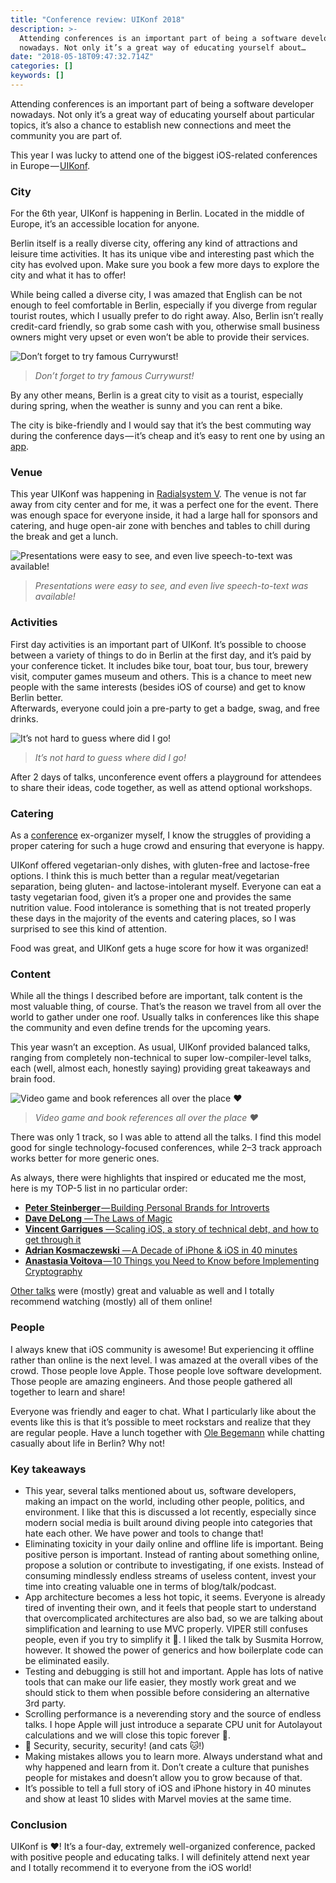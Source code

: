 ```yaml
---
title: "Conference review: UIKonf 2018"
description: >-
  Attending conferences is an important part of being a software developer
  nowadays. Not only it’s a great way of educating yourself about…
date: "2018-05-18T09:47:32.714Z"
categories: []
keywords: []
---
```


Attending conferences is an important part of being a software developer nowadays. Not only it’s a great way of educating yourself about particular topics, it’s also a chance to establish new connections and meet the community you are part of.

This year I was lucky to attend one of the biggest iOS-related conferences in Europe — [UIKonf](http://www.uikonf.com).

### City

For the 6th year, UIKonf is happening in Berlin. Located in the middle of Europe, it’s an accessible location for anyone.

Berlin itself is a really diverse city, offering any kind of attractions and leisure time activities. It has its unique vibe and interesting past which the city has evolved upon. Make sure you book a few more days to explore the city and what it has to offer!

While being called a diverse city, I was amazed that English can be not enough to feel comfortable in Berlin, especially if you diverge from regular tourist routes, which I usually prefer to do right away. Also, Berlin isn’t really credit-card friendly, so grab some cash with you, otherwise small business owners might very upset or even won’t be able to provide their services.

![Don’t forget to try famous Currywurst!](img/wurst.jpeg)

> _Don’t forget to try famous Currywurst!_

By any other means, Berlin is a great city to visit as a tourist, especially during spring, when the weather is sunny and you can rent a bike.

The city is bike-friendly and I would say that it’s the best commuting way during the conference days — it’s cheap and it’s easy to rent one by using an [app](https://www.donkey.bike).

### Venue

This year UIKonf was happening in [Radialsystem V](https://radialsystem.de). The venue is not far away from city center and for me, it was a perfect one for the event. There was enough space for everyone inside, it had a large hall for sponsors and catering, and huge open-air zone with benches and tables to chill during the break and get a lunch.

![Presentations were easy to see, and even live speech-to-text was available!](img/stage.jpeg)

> _Presentations were easy to see, and even live speech-to-text was available!_

### Activities

First day activities is an important part of UIKonf. It’s possible to choose between a variety of things to do in Berlin at the first day, and it’s paid by your conference ticket. It includes bike tour, boat tour, bus tour, brewery visit, computer games museum and others. This is a chance to meet new people with the same interests (besides iOS of course) and get to know Berlin better.  
Afterwards, everyone could join a pre-party to get a badge, swag, and free drinks.

![It’s not hard to guess where did I go!](img/museum.jpeg)

> _It’s not hard to guess where did I go!_

After 2 days of talks, unconference event offers a playground for attendees to share their ideas, code together, as well as attend optional workshops.

### Catering

As a [conference](https://devternity.com) ex-organizer myself, I know the struggles of providing a proper catering for such a huge crowd and ensuring that everyone is happy.

UIKonf offered vegetarian-only dishes, with gluten-free and lactose-free options. I think this is much better than a regular meat/vegetarian separation, being gluten- and lactose-intolerant myself. Everyone can eat a tasty vegetarian food, given it’s a proper one and provides the same nutrition value. Food intolerance is something that is not treated properly these days in the majority of the events and catering places, so I was surprised to see this kind of attention.

Food was great, and UIKonf gets a huge score for how it was organized!

### Content

While all the things I described before are important, talk content is the most valuable thing, of course. That’s the reason we travel from all over the world to gather under one roof. Usually talks in conferences like this shape the community and even define trends for the upcoming years.

This year wasn’t an exception. As usual, UIKonf provided balanced talks, ranging from completely non-technical to super low-compiler-level talks, each (well, almost each, honestly saying) providing great takeaways and brain food.

![Video game and book references all over the place ❤](img/mario_talk.jpeg)

> _Video game and book references all over the place ❤_

There was only 1 track, so I was able to attend all the talks. I find this model good for single technology-focused conferences, while 2–3 track approach works better for more generic ones.

As always, there were highlights that inspired or educated me the most, here is my TOP-5 list in no particular order:

- [**Peter Steinberger** — Building Personal Brands for Introverts](https://www.youtube.com/watch?v=0c6izSzP-KQ)
- [**Dave DeLong** — The Laws of Magic](https://www.youtube.com/watch?v=gx9ywSNm1jM)
- [**Vincent Garrigues** — Scaling iOS, a story of technical debt, and how to get through it](https://www.youtube.com/watch?v=fmzA7cLyKv0)
- [**Adrian Kosmaczewski** — A Decade of iPhone & iOS in 40 minutes](https://www.youtube.com/watch?v=Kka8J9f53XA)
- [**Anastasia Voitova** — 10 Things you Need to Know before Implementing Cryptography](https://www.youtube.com/watch?v=_fKR-KZ4yJQ)

[Other talks](https://www.youtube.com/watch?v=Nx0cKEQcbz4&list=PLdr22uU_wISohI7PIhzq0gotGfKZl1lGo) were (mostly) great and valuable as well and I totally recommend watching (mostly) all of them online!

### People

I always knew that iOS community is awesome! But experiencing it offline rather than online is the next level. I was amazed at the overall vibes of the crowd. Those people love Apple. Those people love software development. Those people are amazing engineers. And those people gathered all together to learn and share!

Everyone was friendly and eager to chat. What I particularly like about the events like this is that it’s possible to meet rockstars and realize that they are regular people. Have a lunch together with [Ole Begemann](https://twitter.com/olebegemann) while chatting casually about life in Berlin? Why not!

### Key takeaways

- This year, several talks mentioned about us, software developers, making an impact on the world, including other people, politics, and environment. I like that this is discussed a lot recently, especially since modern social media is built around diving people into categories that hate each other. We have power and tools to change that!
- Eliminating toxicity in your daily online and offline life is important. Being positive person is important. Instead of ranting about something online, propose a solution or contribute to investigating, if one exists. Instead of consuming mindlessly endless streams of useless content, invest your time into creating valuable one in terms of blog/talk/podcast.
- App architecture becomes a less hot topic, it seems. Everyone is already tired of inventing their own, and it feels that people start to understand that overcomplicated architectures are also bad, so we are talking about simplification and learning to use MVC properly. VIPER still confuses people, even if you try to simplify it 🤯. I liked the talk by Susmita Horrow, however. It showed the power of generics and how boilerplate code can be eliminated easily.
- Testing and debugging is still hot and important. Apple has lots of native tools that can make our life easier, they mostly work great and we should stick to them when possible before considering an alternative 3rd party.
- Scrolling performance is a neverending story and the source of endless talks. I hope Apple will just introduce a separate CPU unit for Autolayout calculations and we will close this topic forever 🙈.
- 🦊 Security, security, security! (and cats 🐱!)
- Making mistakes allows you to learn more. Always understand what and why happened and learn from it. Don’t create a culture that punishes people for mistakes and doesn’t allow you to grow because of that.
- It’s possible to tell a full story of iOS and iPhone history in 40 minutes and show at least 10 slides with Marvel movies at the same time.

### Conclusion

UIKonf is ❤! It’s a four-day, extremely well-organized conference, packed with positive people and educating talks. I will definitely attend next year and I totally recommend it to everyone from the iOS world!
